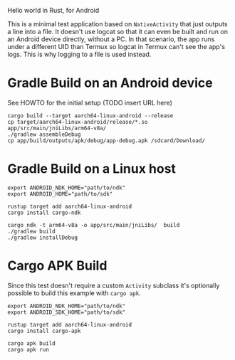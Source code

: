 Hello world in Rust, for Android

This is a minimal test application based on `NativeActivity` that just
outputs a line into a file. It doesn't use logcat so that it can even
be built and run on an Android device directly, without a PC.
In that scenario, the app runs under a different UID than Termux
so logcat in Termux can't see the app's logs. This is why
logging to a file is used instead.


# Gradle Build on an Android device

See HOWTO for the initial setup (TODO insert URL here)

```
cargo build --target aarch64-linux-android --release
cp target/aarch64-linux-android/release/*.so app/src/main/jniLibs/arm64-v8a/
./gradlew assembleDebug
cp app/build/outputs/apk/debug/app-debug.apk /sdcard/Download/
```

# Gradle Build on a Linux host
```
export ANDROID_NDK_HOME="path/to/ndk"
export ANDROID_HOME="path/to/sdk"

rustup target add aarch64-linux-android
cargo install cargo-ndk

cargo ndk -t arm64-v8a -o app/src/main/jniLibs/  build
./gradlew build
./gradlew installDebug
```

# Cargo APK Build
Since this test doesn't require a custom `Activity` subclass it's
optionally possible to build this example with `cargo apk`.

```
export ANDROID_NDK_HOME="path/to/ndk"
export ANDROID_SDK_HOME="path/to/sdk"

rustup target add aarch64-linux-android
cargo install cargo-apk

cargo apk build
cargo apk run
```

